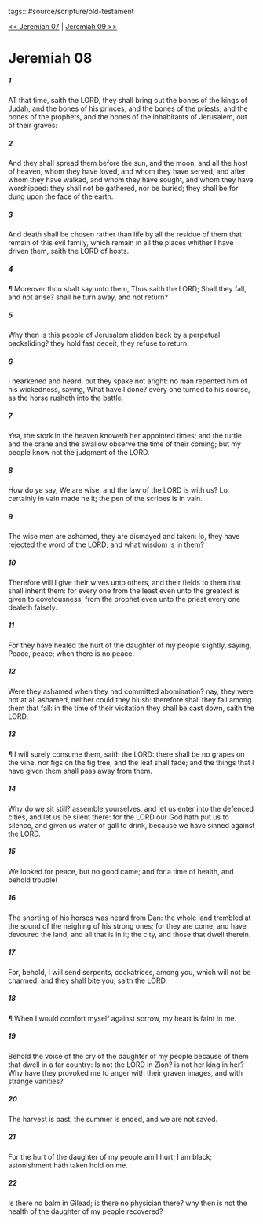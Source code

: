 tags:: #source/scripture/old-testament

[<< Jeremiah 07](source/scripture/old-testament/24_Jeremiah/Jeremiah_07.md) | [Jeremiah 09 >>](source/scripture/old-testament/24_Jeremiah/Jeremiah_09.md)

# Jeremiah 08

##### 1

AT that time, saith the LORD, they shall bring out the bones of the kings of Judah, and the bones of his princes, and the bones of the priests, and the bones of the prophets, and the bones of the inhabitants of Jerusalem, out of their graves:

##### 2

And they shall spread them before the sun, and the moon, and all the host of heaven, whom they have loved, and whom they have served, and after whom they have walked, and whom they have sought, and whom they have worshipped: they shall not be gathered, nor be buried; they shall be for dung upon the face of the earth.

##### 3

And death shall be chosen rather than life by all the residue of them that remain of this evil family, which remain in all the places whither I have driven them, saith the LORD of hosts.

##### 4

¶ Moreover thou shalt say unto them, Thus saith the LORD; Shall they fall, and not arise? shall he turn away, and not return?

##### 5

Why then is this people of Jerusalem slidden back by a perpetual backsliding? they hold fast deceit, they refuse to return.

##### 6

I hearkened and heard, but they spake not aright: no man repented him of his wickedness, saying, What have I done? every one turned to his course, as the horse rusheth into the battle.

##### 7

Yea, the stork in the heaven knoweth her appointed times; and the turtle and the crane and the swallow observe the time of their coming; but my people know not the judgment of the LORD.

##### 8

How do ye say, We are wise, and the law of the LORD is with us? Lo, certainly in vain made he it; the pen of the scribes is in vain.

##### 9

The wise men are ashamed, they are dismayed and taken: lo, they have rejected the word of the LORD; and what wisdom is in them?

##### 10

Therefore will I give their wives unto others, and their fields to them that shall inherit them: for every one from the least even unto the greatest is given to covetousness, from the prophet even unto the priest every one dealeth falsely.

##### 11

For they have healed the hurt of the daughter of my people slightly, saying, Peace, peace; when there is no peace.

##### 12

Were they ashamed when they had committed abomination? nay, they were not at all ashamed, neither could they blush: therefore shall they fall among them that fall: in the time of their visitation they shall be cast down, saith the LORD.

##### 13

¶ I will surely consume them, saith the LORD: there shall be no grapes on the vine, nor figs on the fig tree, and the leaf shall fade; and the things that I have given them shall pass away from them.

##### 14

Why do we sit still? assemble yourselves, and let us enter into the defenced cities, and let us be silent there: for the LORD our God hath put us to silence, and given us water of gall to drink, because we have sinned against the LORD.

##### 15

We looked for peace, but no good came; and for a time of health, and behold trouble!

##### 16

The snorting of his horses was heard from Dan: the whole land trembled at the sound of the neighing of his strong ones; for they are come, and have devoured the land, and all that is in it; the city, and those that dwell therein.

##### 17

For, behold, I will send serpents, cockatrices, among you, which will not be charmed, and they shall bite you, saith the LORD.

##### 18

¶ When I would comfort myself against sorrow, my heart is faint in me.

##### 19

Behold the voice of the cry of the daughter of my people because of them that dwell in a far country: Is not the LORD in Zion? is not her king in her? Why have they provoked me to anger with their graven images, and with strange vanities?

##### 20

The harvest is past, the summer is ended, and we are not saved.

##### 21

For the hurt of the daughter of my people am I hurt; I am black; astonishment hath taken hold on me.

##### 22

Is there no balm in Gilead; is there no physician there? why then is not the health of the daughter of my people recovered?
